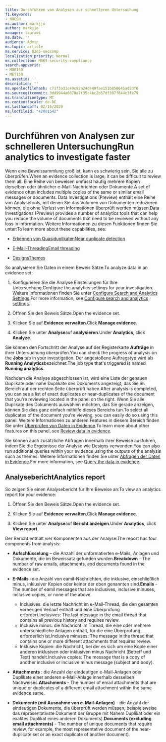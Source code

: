 ```yaml
---
title: Durchführen von Analysen zur schnelleren Untersuchung
f1.keywords:
- NOCSH
ms.author: markjjo
author: markjjo
manager: laurawi
ms.date: ''
audience: Admin
ms.topic: article
ms.service: O365-seccomp
localization_priority: Normal
ms.collection: M365-security-compliance
search.appverid:
- MOE150
- MET150
ms.assetid: ''
description: ''
ms.openlocfilehash: c71f3a31c49c92a24d449fae151b858645ad2df6
ms.sourcegitcommit: 3dd9944a6070a7f35c4bc2b57df397f844c3fe79
ms.translationtype: MT
ms.contentlocale: de-DE
ms.lasthandoff: 02/15/2020
ms.locfileid: "42081542"
---
```

# <a name="run-analytics-to-investigate-faster"></a><span data-ttu-id="5547b-102">Durchführen von Analysen zur schnelleren Untersuchung</span><span class="sxs-lookup"><span data-stu-id="5547b-102">Run analytics to investigate faster</span></span>

<span data-ttu-id="5547b-103">Wenn eine Beweissammlung groß ist, kann es schwierig sein, Sie alle zu überprüfen.</span><span class="sxs-lookup"><span data-stu-id="5547b-103">When an evidence collection is large, it can be difficult to review them all.</span></span> <span data-ttu-id="5547b-104">Eine Reihe von beweisen umfasst häufig mehrere Kopien derselben oder ähnlicher e-Mail-Nachrichten oder Dokumente.</span><span class="sxs-lookup"><span data-stu-id="5547b-104">A set of evidence often includes multiple copies of the same or similar email messages or documents.</span></span> <span data-ttu-id="5547b-105">Data Investigations (Preview) enthält eine Reihe von Analysetools, mit denen Sie das Volumen von Dokumenten reduzieren können, die ohne Verlust von Informationen überprüft werden müssen.</span><span class="sxs-lookup"><span data-stu-id="5547b-105">Data Investigations (Preview) provides a number of analytics tools that can help you reduce the volume of documents that need to be reviewed without any loss in information.</span></span> <span data-ttu-id="5547b-106">Weitere Informationen zu diesen Funktionen finden Sie unter:</span><span class="sxs-lookup"><span data-stu-id="5547b-106">To learn more about these capabilities, see:</span></span>

- [<span data-ttu-id="5547b-107">Erkennen von Quasiduplikaten</span><span class="sxs-lookup"><span data-stu-id="5547b-107">Near duplicate detection</span></span>](near-duplicates.md)

- [<span data-ttu-id="5547b-108">E-Mail-Threading</span><span class="sxs-lookup"><span data-stu-id="5547b-108">Email threading</span></span>](email-threading.md)

- [<span data-ttu-id="5547b-109">Designs</span><span class="sxs-lookup"><span data-stu-id="5547b-109">Themes</span></span>](themes.md)

<span data-ttu-id="5547b-110">So analysieren Sie Daten in einem Beweis Sätze:</span><span class="sxs-lookup"><span data-stu-id="5547b-110">To analyze data in an evidence set:</span></span>

1. <span data-ttu-id="5547b-111">Konfigurieren Sie die Analyse Einstellungen für Ihre Untersuchung.</span><span class="sxs-lookup"><span data-stu-id="5547b-111">Configure the analytics settings for your investigation.</span></span> <span data-ttu-id="5547b-112">Weitere Informationen finden Sie unter [Configure Search and Analytics Settings](configure-search-analytics-settings.md).</span><span class="sxs-lookup"><span data-stu-id="5547b-112">For more information, see [Configure search and analytics settings](configure-search-analytics-settings.md).</span></span>

2. <span data-ttu-id="5547b-113">Öffnen Sie den Beweis Sätze.</span><span class="sxs-lookup"><span data-stu-id="5547b-113">Open the evidence set.</span></span>

3. <span data-ttu-id="5547b-114">Klicken Sie auf **Evidence verwalten**.</span><span class="sxs-lookup"><span data-stu-id="5547b-114">Click **Manage evidence**.</span></span>

4. <span data-ttu-id="5547b-115">Klicken Sie unter **Analyse**auf **analysieren**.</span><span class="sxs-lookup"><span data-stu-id="5547b-115">Under **Analytics**, click **Analyze**.</span></span>

<span data-ttu-id="5547b-116">Sie können den Fortschritt der Analyse auf der Registerkarte **Aufträge** in ihrer Untersuchung überprüfen.</span><span class="sxs-lookup"><span data-stu-id="5547b-116">You can check the progress of analysis on the **Jobs** tab in your investigation.</span></span> <span data-ttu-id="5547b-117">Der angestoßene Auftragstyp wird als **Running Analytics**bezeichnet.</span><span class="sxs-lookup"><span data-stu-id="5547b-117">The job type that's triggered is named **Running analytics**.</span></span>

 <span data-ttu-id="5547b-118">Nachdem die Analyse abgeschlossen ist, wird eine Liste der genauen Duplikate oder nahe Duplikate des Dokuments angezeigt, das Sie im Bereich auf der rechten Seite überprüft haben.</span><span class="sxs-lookup"><span data-stu-id="5547b-118">After analysis is completed, you can see a list of exact duplicates or near-duplicates of the document that you're reviewing located in the panel on the right.</span></span> <span data-ttu-id="5547b-119">Wenn Sie alle Duplikate des Dokuments auswählen möchten, das Sie gerade anzeigen, können Sie dies ganz einfach mithilfe dieses Bereichs tun.</span><span class="sxs-lookup"><span data-stu-id="5547b-119">To select all duplicates of the document you're viewing, you can easily do so using this panel.</span></span> <span data-ttu-id="5547b-120">Weitere Informationen zu anderen Features in diesem Bereich finden Sie unter [Überprüfen von Daten in Evidence](review-data-in-evidence.md).</span><span class="sxs-lookup"><span data-stu-id="5547b-120">To learn more about other features on this panel, see [Review data in evidence](review-data-in-evidence.md).</span></span> 

<span data-ttu-id="5547b-121">Sie können auch zusätzliche Abfragen innerhalb ihrer Beweise ausführen, indem Sie die Ergebnisse der Analyse wie Designs verwenden.</span><span class="sxs-lookup"><span data-stu-id="5547b-121">You can also run additional queries within your evidence using the outputs of the analysis such as themes.</span></span> <span data-ttu-id="5547b-122">Weitere Informationen finden Sie unter [Abfragen der Daten in Evidence](evidence-query.md).</span><span class="sxs-lookup"><span data-stu-id="5547b-122">For more information, see [Query the data in evidence](evidence-query.md).</span></span>

## <a name="analytics-report"></a><span data-ttu-id="5547b-123">Analysebericht</span><span class="sxs-lookup"><span data-stu-id="5547b-123">Analytics report</span></span>

<span data-ttu-id="5547b-124">So zeigen Sie einen Analysebericht für Ihre Beweise an:</span><span class="sxs-lookup"><span data-stu-id="5547b-124">To view an analytics report for your evidence:</span></span>

1. <span data-ttu-id="5547b-125">Öffnen Sie den Beweis Sätze.</span><span class="sxs-lookup"><span data-stu-id="5547b-125">Open the evidence set.</span></span>

2. <span data-ttu-id="5547b-126">Klicken Sie auf **Evidence verwalten**.</span><span class="sxs-lookup"><span data-stu-id="5547b-126">Click **Manage evidence**.</span></span>

3. <span data-ttu-id="5547b-127">Klicken Sie unter **Analyse**auf **Bericht anzeigen**.</span><span class="sxs-lookup"><span data-stu-id="5547b-127">Under **Analytics**, click **View report**.</span></span>

<span data-ttu-id="5547b-128">Der Bericht enthält vier Komponenten aus der Analyse:</span><span class="sxs-lookup"><span data-stu-id="5547b-128">The report has four components from analysis:</span></span>

- <span data-ttu-id="5547b-129">**Aufschlüsselung** – die Anzahl der unformatierten e-Mails, Anlagen und Dokumente, die im Beweissatz gefunden wurden.</span><span class="sxs-lookup"><span data-stu-id="5547b-129">**Breakdown** - The number of raw emails, attachments, and documents found in the evidence set.</span></span>

- <span data-ttu-id="5547b-130">**E-Mails** -die Anzahl von eamil-Nachrichten, die inklusive, einschließlich minus, inklusiver Kopien oder keiner der oben genannten sind.</span><span class="sxs-lookup"><span data-stu-id="5547b-130">**Emails** - The number of eamil messages that are inclusives, inclusive minuses, inclusive copies, or none of the above.</span></span>
   - <span data-ttu-id="5547b-131">Inclusives: die letzte Nachricht im e-Mail-Thread, die den gesamten vorherigen Verlauf enthält und eine Überprüfung erfordert.</span><span class="sxs-lookup"><span data-stu-id="5547b-131">Inclusives: The last message in the email thread that contains all previous history and requires review.</span></span>
   - <span data-ttu-id="5547b-132">Inclusive minus: die Nachricht im Thread, die eine oder mehrere unterschiedliche Anlagen enthält, für die eine Überprüfung erforderlich ist.</span><span class="sxs-lookup"><span data-stu-id="5547b-132">Inclusive minuses: The message in the thread that contains one or more different attachments that requires review.</span></span>
   - <span data-ttu-id="5547b-133">Inklusive Kopien: die Nachricht, bei der es sich um eine Kopie einer anderen inklusiven oder inklusiven minus Nachricht (Betreff und Text) handelt.</span><span class="sxs-lookup"><span data-stu-id="5547b-133">Inclusive copies: The message that is a copy of another inclusive or inclusive minus message (subject and body).</span></span>

- <span data-ttu-id="5547b-134">**Attachments** : die Anzahl der eindeutigen e-Mail-Anlagen oder Duplikate einer anderen e-Mail-Anlage innerhalb desselben Nachweises.</span><span class="sxs-lookup"><span data-stu-id="5547b-134">**Attachments** - The number of email attachments that are unique or duplicates of a different email attachment within the same evidence same.</span></span>

- <span data-ttu-id="5547b-135">**Dokumente (mit Ausnahme von e-Mail-Anlagen)** – die Anzahl der eindeutigen Dokumente, die überprüft werden müssen, beispielsweise das repräsentativste Dokument der Gruppe mit Nahem Duplikat oder ein exaktes Duplikat eines anderen Dokuments).</span><span class="sxs-lookup"><span data-stu-id="5547b-135">**Documents (excluding email attachments)** - The number of unique documents that require review, for example, the most representative document of the near-duplicate set or an exact duplicate of another document).</span></span>
